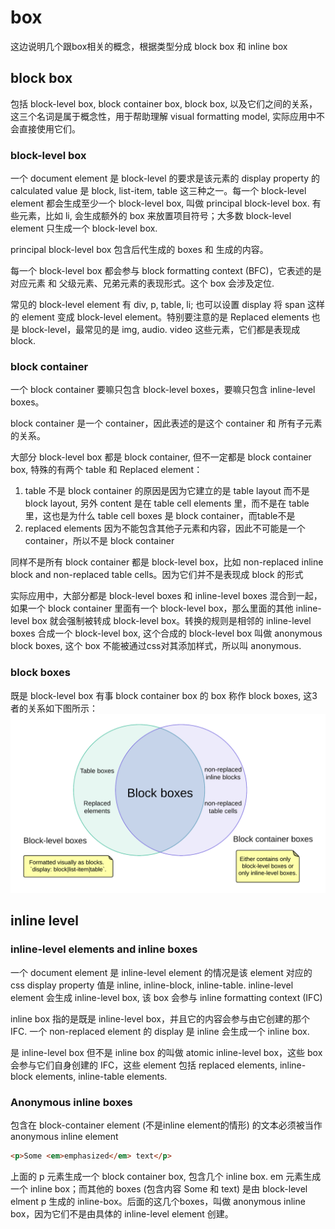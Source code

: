 # box

这边说明几个跟box相关的概念，根据类型分成 block box 和 inline box

## block box

包括 block-level box, block container box, block box, 以及它们之间的关系，这三个名词是属于概念性，用于帮助理解 visual formatting model, 实际应用中不会直接使用它们。

### block-level box

一个 document element 是 block-level 的要求是该元素的 display property 的 calculated value 是 block, list-item, table 这三种之一。每一个 block-level element 都会生成至少一个 block-level box, 叫做
principal block-level box. 有些元素，比如 li, 会生成额外的 box 来放置项目符号；大多数 block-level element 只生成一个 block-level box.

principal block-level box 包含后代生成的 boxes 和 生成的内容。

每一个 block-level box 都会参与 block formatting context (BFC)，它表述的是对应元素 和 父级元素、兄弟元素的表现形式。这个 box 会涉及定位.

常见的 block-level element 有 div, p, table, li; 也可以设置 display 将 span 这样的 element 变成 block-level element。特别要注意的是 Replaced elements 也是 block-level，最常见的是 img, audio. video
这些元素，它们都是表现成 block.

### block container

一个 block container 要嘛只包含 block-level boxes，要嘛只包含 inline-level boxes。

block container 是一个 container，因此表述的是这个 container 和 所有子元素的关系。

大部分 block-level box 都是 block container, 但不一定都是 block container box, 特殊的有两个 table 和 Replaced element：

1. table 不是 block container 的原因是因为它建立的是 table layout 而不是 block layout, 另外 content 是在 table cell elements 里，而不是在 table 里，这也是为什么 table cell boxes 是 block container，而table不是
1. replaced elements 因为不能包含其他子元素和内容，因此不可能是一个container，所以不是 block container

同样不是所有 block container 都是 block-level box，比如 non-replaced inline block and non-replaced table cells。因为它们并不是表现成 block 的形式

实际应用中，大部分都是 block-level boxes 和 inline-level boxes 混合到一起，如果一个 block container 里面有一个 block-level box，那么里面的其他 inline-level box 就会强制被转成 block-level box。转换的规则是相邻的
inline-level boxes 合成一个 block-level box, 这个合成的 block-level box 叫做 anonymous block boxes, 这个 box 不能被通过css对其添加样式，所以叫 anonymous.

### block boxes

既是 block-level box 有事 block container box 的 box 称作 block boxes, 这3者的关系如下图所示：![Block *box的关系](./block.png)

## inline level

### inline-level elements and inline boxes

一个 document element 是 inline-level element 的情况是该 element 对应的 css display property 值是 inline, inline-block, inline-table. inline-level element 会生成 inline-level box, 该 box 会参与 inline formatting
context (IFC)

inline box 指的是既是 inline-level box，并且它的内容会参与由它创建的那个IFC. 一个 non-replaced element 的 display 是 inline 会生成一个 inline box.

是 inline-level box 但不是 inline box 的叫做 atomic inline-level box，这些 box 会参与它们自身创建的 IFC，这些 element 包括 replaced elements, inline-block elements, inline-table elements.

### Anonymous inline boxes

包含在 block-container element (不是inline element的情形) 的文本必须被当作 anonymous inline element

```html
<p>Some <em>emphasized</em> text</p>
```

上面的 p 元素生成一个 block container box, 包含几个 inline box. em 元素生成一个 inline  box；而其他的 boxes (包含内容 Some 和 text) 是由 block-level elment p 生成的 inline-box。后面的这几个boxes，叫做 anonymous inline box，因为它们不是由具体的 inline-level element 创建。